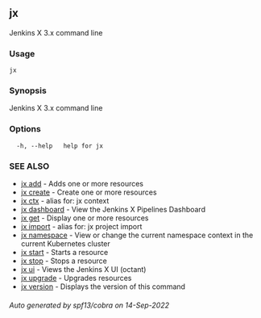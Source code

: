 ## jx

Jenkins X 3.x command line

### Usage

```
jx
```

### Synopsis

Jenkins X 3.x command line

### Options

```
  -h, --help   help for jx
```

### SEE ALSO

* [jx add](jx_add.md)	 - Adds one or more resources
* [jx create](jx_create.md)	 - Create one or more resources
* [jx ctx](jx_ctx.md)	 - alias for: jx context
* [jx dashboard](jx_dashboard.md)	 - View the Jenkins X Pipelines Dashboard
* [jx get](jx_get.md)	 - Display one or more resources
* [jx import](jx_import.md)	 - alias for: jx project import
* [jx namespace](jx_namespace.md)	 - View or change the current namespace context in the current Kubernetes cluster
* [jx start](jx_start.md)	 - Starts a resource
* [jx stop](jx_stop.md)	 - Stops a resource
* [jx ui](jx_ui.md)	 - Views the Jenkins X UI (octant)
* [jx upgrade](jx_upgrade.md)	 - Upgrades resources
* [jx version](jx_version.md)	 - Displays the version of this command

###### Auto generated by spf13/cobra on 14-Sep-2022
